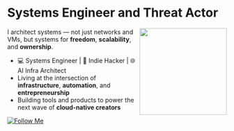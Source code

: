 # Systems Engineer and Threat Actor

<img align="right" src="https://media.giphy.com/media/WUlplcMpOCEmTGBtBW/giphy.gif" width="200"/>

I architect systems — not just networks and VMs, but systems for **freedom**, **scalability**, and **ownership**.

- 💻 Systems Engineer | 🚀 Indie Hacker | 🌐 AI Infra Architect
- Living at the intersection of **infrastructure**, **automation**, and **entrepreneurship**
- Building tools and products to power the next wave of **cloud-native creators**

[![Follow Me](https://img.shields.io/github/followers/vidarsskjalf?label=Follow%20Me&style=social)](https://github.com/vidarsskjalf)
